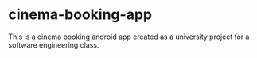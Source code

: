 # cinema-booking-app
This is a cinema booking android app created as a university project for a software engineering class.
